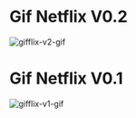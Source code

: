 # Gif Netflix V0.2
![gifflix-v2-gif](https://github.com/Bik182/biks-gifs/blob/master/src/assets/gifflix_v2.gif)



# Gif Netflix V0.1
![gifflix-v1-gif](https://github.com/Bik182/biks-gifs/blob/master/src/assets/gifflix_v1.gif)
